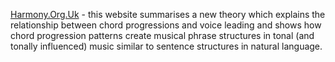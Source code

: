[Harmony.Org.Uk](https://www.harmony.org.uk) - this website summarises a new theory which explains the relationship between chord progressions and voice leading and shows how chord progression patterns create musical phrase structures in tonal (and tonally influenced) music similar to sentence structures in natural language.

